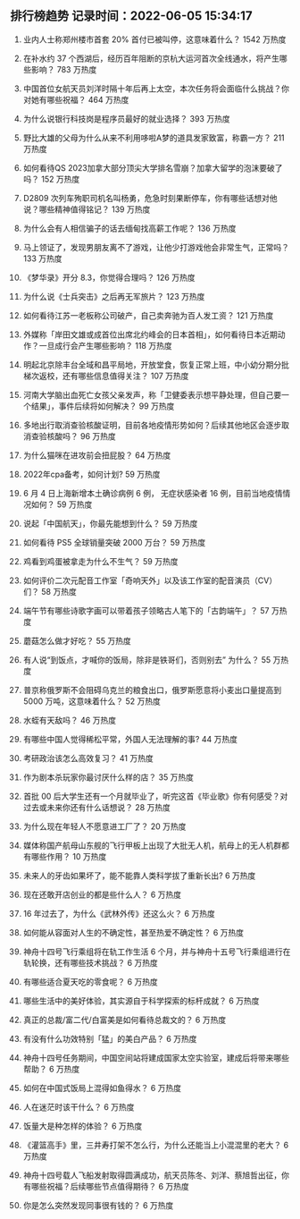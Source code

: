 
## 排行榜趋势 记录时间：2022-06-05 15:34:17
  
  1. 业内人士称郑州楼市首套  20% 首付已被叫停，这意味着什么？ 1542 万热度
    
  2. 在补水约 37 个西湖后，经历百年阻断的京杭大运河首次全线通水，将产生哪些影响？ 783 万热度
    
  3. 中国首位女航天员刘洋时隔十年后再上太空，本次任务将会面临什么挑战？你对她有哪些祝福？ 464 万热度
    
  4. 为什么说银行科技岗是程序员最好的就业选择？ 393 万热度
    
  5. 野比大雄的父母为什么从来不利用哆啦A梦的道具发家致富，称霸一方？ 211 万热度
    
  6. 如何看待QS 2023加拿大部分顶尖大学排名雪崩？加拿大留学的泡沫要破了吗？ 152 万热度
    
  7. D2809 次列车殉职司机名叫杨勇，危急时刻果断停车，你有哪些话想对他说？哪些精神值得铭记？ 139 万热度
    
  8. 为什么会有人相信骗子的话去缅甸找高薪工作呢？ 136 万热度
    
  9. 马上领证了，发现男朋友离不了游戏，让他少打游戏他会非常生气，正常吗？ 133 万热度
    
  10. 《梦华录》开分 8.3，你觉得合理吗？ 126 万热度
    
  11. 为什么说《士兵突击》之后再无军旅片？ 123 万热度
    
  12. 如何看待江苏一老板称公司破产，自己卖奔驰为百人发工资？ 121 万热度
    
  13. 外媒称「岸田文雄或成首位出席北约峰会的日本首相」，如何看待日本近期动作？一旦成行会产生哪些影响？ 118 万热度
    
  14. 明起北京除丰台全域和昌平局地，开放堂食，恢复正常上班，中小幼分期分批梯次返校，还有哪些信息值得关注？ 107 万热度
    
  15. 河南大学脑出血死亡女孩父亲发声，称「卫健委表示想平静处理，但自己要一个结果」，事件后续将如何解决？ 99 万热度
    
  16. 多地出行取消查验核酸证明，目前各地疫情形势如何？后续其他地区会逐步取消查验核酸吗？ 96 万热度
    
  17. 为什么猫咪在进攻前会扭屁股？ 64 万热度
    
  18. 2022年cpa备考，如何计划? 59 万热度
    
  19. 6 月 4 日上海新增本土确诊病例 6 例， 无症状感染者 16 例，目前当地疫情情况如何？ 59 万热度
    
  20. 说起「中国航天」，你最先能想到什么？ 59 万热度
    
  21. 如何看待 PS5 全球销量突破 2000 万台？ 59 万热度
    
  22. 鸡看到鸡蛋被拿走为什么不生气？ 59 万热度
    
  23. 如何评价二次元配音工作室「奇响天外」以及该工作室的配音演员（CV）们？ 58 万热度
    
  24. 端午节有哪些诗歌字画可以带着孩子领略古人笔下的「古韵端午」？ 57 万热度
    
  25. 蘑菇怎么做才好吃？ 55 万热度
    
  26. 有人说“到饭点，才喊你的饭局，除非是铁哥们，否则别去” 为什么？ 55 万热度
    
  27. 普京称俄罗斯不会阻碍乌克兰的粮食出口，俄罗斯愿意将小麦出口量提高到 5000 万吨，这意味着什么？ 52 万热度
    
  28. 水蛭有天敌吗？ 46 万热度
    
  29. 有哪些中国人觉得稀松平常，外国人无法理解的事? 44 万热度
    
  30. 考研政治该怎么高效复习？ 41 万热度
    
  31. 作为剧本杀玩家你最讨厌什么样的店？ 35 万热度
    
  32. 首批 00 后大学生还有一个月就毕业了，听完这首《毕业歌》你有何感受？对过去或未来你还有什么话想说？ 28 万热度
    
  33. 为什么现在年轻人不愿意进工厂了？ 20 万热度
    
  34. 媒体称国产航母山东舰的飞行甲板上出现了大批无人机，航母上的无人机群都有哪些作用？ 10 万热度
    
  35. 未来人的牙齿如果坏了，能不能靠人类科学拔了重新长出? 6 万热度
    
  36. 现在还敢开店创业的都是些什么人？ 6 万热度
    
  37. 16 年过去了，为什么《武林外传》还这么火？ 6 万热度
    
  38. 如何能从容面对人生的不确定性，甚至热爱不确定性？ 6 万热度
    
  39. 神舟十四号飞行乘组将在轨工作生活 6 个月，并与神舟十五号飞行乘组进行在轨轮换，还有哪些技术挑战？ 6 万热度
    
  40. 有哪些适合夏天吃的零食呢？ 6 万热度
    
  41. 哪些生活中的美好体验，其实源自于科学探索的标杆成就？ 6 万热度
    
  42. 真正的总裁/富二代/白富美是如何看待总裁文的？ 6 万热度
    
  43. 有没有什么功效特别「猛」的美白产品？ 6 万热度
    
  44. 神舟十四号任务期间，中国空间站将建成国家太空实验室，建成后将带来哪些帮助？ 6 万热度
    
  45. 如何在中国式饭局上混得如鱼得水？ 6 万热度
    
  46. 人在迷茫时该干什么？ 6 万热度
    
  47. 饭量大是种怎样的体验？ 6 万热度
    
  48. 《灌篮高手》里，三井寿打架不怎么行，为什么还能当上小混混里的老大？ 6 万热度
    
  49. 神舟十四号载人飞船发射取得圆满成功，航天员陈冬、刘洋、蔡旭哲出征，你有哪些祝福？后续哪些节点值得期待？ 6 万热度
    
  50. 你是怎么突然发现同事很有钱的？ 6 万热度
    